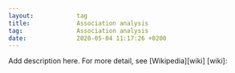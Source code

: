 ```yaml
---
layout:            tag
title:             Association analysis
tag:               Association analysis
date:              2020-05-04 11:17:26 +0200
---
```

Add description here.
For more detail, see [Wikipedia][wiki]
[wiki]:
